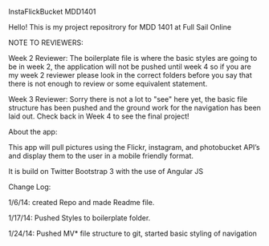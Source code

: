 InstaFlickBucket MDD1401

Hello! This is my project repositrory for MDD 1401 at Full Sail Online

NOTE TO REVIEWERS:
 
Week 2 Reviewer:
The boilerplate file is where the basic styles are going to be in week 2, the application will not be pushed until week 4 so if you are my week 2 reviewer please look in the correct folders before you say that there is not enough to review or some equivalent statement. 

Week 3 Reviewer:
Sorry there is not a lot to "see" here yet, the basic file structure has been pushed and the ground work for the navigation has been laid out. Check back in Week 4 to see the final project! 

About the app: 

This app will pull pictures using the Flickr, instagram, and photobucket API’s and display them to the user in a mobile friendly format.

It is build on Twitter Bootstrap 3 with the use of Angular JS

Change Log:

1/6/14: created Repo and made Readme file.

1/17/14: Pushed Styles to boilerplate folder.

1/24/14: Pushed MV* file structure to git, started basic styling of navigation
